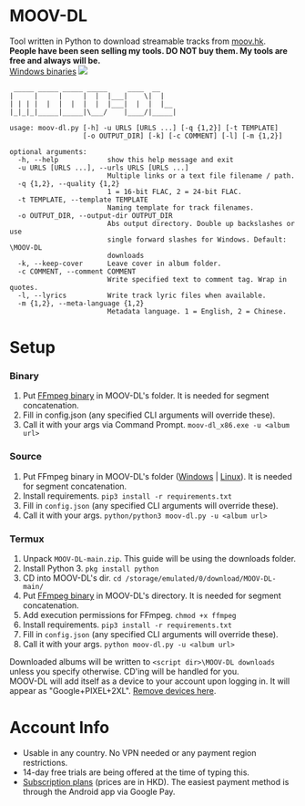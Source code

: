 # MOOV-DL
Tool written in Python to download streamable tracks from [moov.hk](https://moov.hk/).   
**People have been seen selling my tools. DO NOT buy them. My tools are free and always will be.**   
[Windows binaries](https://github.com/Sorrow446/MOOV-DL/releases)
![](https://orion.feralhosting.com/sorrow/share/moov-dl.png)

```
 _____ _____ _____ _____     ____  __
|     |     |     |  |  |___|    \|  |
| | | |  |  |  |  |  |  |___|  |  |  |__
|_|_|_|_____|_____|\___/    |____/|_____|

usage: moov-dl.py [-h] -u URLS [URLS ...] [-q {1,2}] [-t TEMPLATE]
                  [-o OUTPUT_DIR] [-k] [-c COMMENT] [-l] [-m {1,2}]

optional arguments:
  -h, --help            show this help message and exit
  -u URLS [URLS ...], --urls URLS [URLS ...]
                        Multiple links or a text file filename / path.
  -q {1,2}, --quality {1,2}
                        1 = 16-bit FLAC, 2 = 24-bit FLAC.
  -t TEMPLATE, --template TEMPLATE
                        Naming template for track filenames.
  -o OUTPUT_DIR, --output-dir OUTPUT_DIR
                        Abs output directory. Double up backslashes or use
                        single forward slashes for Windows. Default: \MOOV-DL
                        downloads
  -k, --keep-cover      Leave cover in album folder.
  -c COMMENT, --comment COMMENT
                        Write specified text to comment tag. Wrap in quotes.
  -l, --lyrics          Write track lyric files when available.
  -m {1,2}, --meta-language {1,2}
                        Metadata language. 1 = English, 2 = Chinese.
```
# Setup
### Binary
1. Put [FFmpeg binary](https://github.com/BtbN/FFmpeg-Builds/releases) in MOOV-DL's folder. It is needed for segment concatenation.
2. Fill in config.json (any specified CLI arguments will override these).
3. Call it with your args via Command Prompt. `moov-dl_x86.exe -u <album url>`

### Source
1. Put FFmpeg binary in MOOV-DL's folder ([Windows](https://github.com/BtbN/FFmpeg-Builds/releases) | [Linux](https://johnvansickle.com/ffmpeg/)). It is needed for segment concatenation.
2. Install requirements. `pip3 install -r requirements.txt`
3. Fill in `config.json` (any specified CLI arguments will override these).
4. Call it with your args. `python/python3 moov-dl.py -u <album url>`

### Termux
1. Unpack `MOOV-DL-main.zip`. This guide will be using the downloads folder.
2. Install Python 3. `pkg install python`
3. CD into MOOV-DL's dir. `cd /storage/emulated/0/download/MOOV-DL-main/`
4. Put [FFmpeg binary](https://johnvansickle.com/ffmpeg/) in MOOV-DL's directory. It is needed for segment concatenation.
5. Add execution permissions for FFmpeg. `chmod +x ffmpeg`
6. Install requirements. `pip3 install -r requirements.txt`
7. Fill in `config.json` (any specified CLI arguments will override these).
8. Call it with your args. `python moov-dl.py -u <album url>`

Downloaded albums will be written to `<script dir>\MOOV-DL downloads` unless you specify otherwise. CD'ing will be handled for you.      
MOOV-DL will add itself as a device to your account upon logging in. It will appear as "Google+PIXEL+2XL". [Remove devices here](https://moov.hk/#/user/deviceMapping).

# Account Info
- Usable in any country. No VPN needed or any payment region restrictions.
- 14-day free trials are being offered at the time of typing this.
- [Subscription plans](https://moov.hk/reg/paynow.html?lang=en_us) (prices are in HKD). The easiest payment method is through the Android app via Google Pay.
